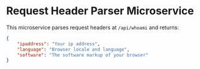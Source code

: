 # Request Header Parser Microservice
This microservice parses request headers at `/api/whoami` and returns:
```json
{
    "ipaddress": "Your ip address",
    "language": "Browser locale and language",
    "software": "The software markup of your browser"
}
```
